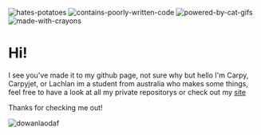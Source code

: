 ![hates-potatoes](https://user-images.githubusercontent.com/81344719/154904121-85437942-98ae-440d-b64b-c17e1b4ca1e7.svg)
![contains-poorly-written-code](https://user-images.githubusercontent.com/81344719/154904227-f6e85f2e-5247-45cf-ad8f-29d981c213e2.svg)
![powered-by-cat-gifs](https://user-images.githubusercontent.com/81344719/154904456-e875d7e2-3102-46cf-90cb-21391b0097f5.svg)
![made-with-crayons](https://user-images.githubusercontent.com/81344719/154905348-d8d6611b-fde7-4efc-97bd-0b6ab4ba227f.svg)


# Hi!

I see you've made it to my github page, not sure why but hello
I'm Carpy, Carpyjet, or Lachlan im a student from australia who makes some things, feel free to have a look at all my private repositorys or check out my [site](https://www.lachlan.link)

Thanks for checking me out!

![dowanlaodaf](https://user-images.githubusercontent.com/81344719/154906227-26663185-ef1e-44bd-953d-b82083b7030e.png)
